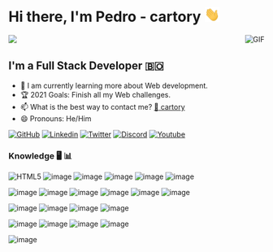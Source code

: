 # Hi there, I'm Pedro - cartory <img width="30px" src="https://github.com/SatYu26/SatYu26/raw/master/Assets/Hi.gif" />

<img align="right" alt="GIF" height="160px" src="https://octodex.github.com/images/daftpunktocat-guy.gif" />

![](https://komarev.com/ghpvc/?username=cartory&color=blue&style=flat-square&label=PROFILE+VIEWS)

## I'm a Full Stack Developer 🇧🇴
- 🌱 I am currently learning more about Web development.
- 🏆 2021 Goals: Finish all my Web challenges.
- 📫 What is the best way to contact me? [:email: cartory](mailto:xXcartoryXx@gmail.com)
- 😄 Pronouns: He/Him

<!-- [![Reddit](https://img.shields.io/badge/Reddit-FF4500?style=for-the-badge&logo=reddit&logoColor=white)](https://www.reddit.com/user/Bardiesel) -->
[![GitHub](https://img.shields.io/badge/Github-FFFFFF?style=for-the-badge&logo=github&color=grey)](https://github.com/cartory)
[![Linkedin](https://img.shields.io/badge/Linkedin-0077B5?style=for-the-badge&logo=linkedin&logoColor=white)](https://www.linkedin.com/in/pedro-luis-caricari-torrejón-3816961b0/)
[![Twitter](https://img.shields.io/badge/Twitter-1DA1F2?style=for-the-badge&logo=twitter&logoColor=white)](https://twitter.com/CaricariLuis)
[![Discord](https://img.shields.io/badge/Discord-7289DA?style=for-the-badge&logo=discord&logoColor=white)](https://discord.gg/xstJ7Uen)
[![Youtube](https://img.shields.io/badge/-youtube-61DAFB?logo=youtube&style=for-the-badge&color=red)](https://www.youtube.com/channel/UCQu3fZWiFFybOE4T9AJXC7A)
<!-- [![Reddit](https://img.shields.io/badge/Reddit-FF4500?style=for-the-badge&logo=reddit&logoColor=white)](https://www.reddit.com/user/Bardiesel) -->
### Knowledge 🖥️ 📊
![[HTML5](https://img.shields.io/badge/HTML5-E34F26?style=for-the-badge&logo=html5&logoColor=white)](https://developer.mozilla.org/en-US/docs/Web/HTML)
![image](https://img.shields.io/badge/CSS3-1572B6?style=for-the-badge&logo=css3&logoColor=white)
![image](https://img.shields.io/badge/JavaScript-F7DF1E?style=for-the-badge&logo=javascript&logoColor=black)
![image](https://img.shields.io/badge/PHP-777BB4?style=for-the-badge&logo=php&logoColor=white)
![image](https://img.shields.io/badge/TypeScript-007ACC?style=for-the-badge&logo=typescript&logoColor=white)
![image](https://img.shields.io/badge/Java-ED8B00?style=for-the-badge&logo=java&logoColor=white)
<!-- ![image](https://img.shields.io/badge/Python-3776AB?style=for-the-badge&logo=python&logoColor=white) -->
![image](https://img.shields.io/badge/React-0081CB?style=for-the-badge&logo=react)
![image](https://img.shields.io/badge/Laravel-FF2D20?style=for-the-badge&logo=laravel&logoColor=white)
![image](https://img.shields.io/badge/-flutter-61DAFB?logo=flutter&style=for-the-badge&color=blue)
![image](https://img.shields.io/badge/-angular-61DAFB?logo=angular&style=for-the-badge&color=red)
![image](https://img.shields.io/badge/Redux-593D88?style=for-the-badge&logo=redux&logoColor=white)
![image](https://img.shields.io/badge/jQuery-0769AD?style=for-the-badge&logo=jquery&logoColor=white)
<!-- ![image](https://img.shields.io/badge/Python-3776AB?style=for-the-badge&logo=python&logoColor=white) -->
![image](https://img.shields.io/badge/Bootstrap-563D7C?style=for-the-badge&logo=bootstrap&logoColor=white)
![image](https://img.shields.io/badge/Sass-CC6699?style=for-the-badge&logo=sass&logoColor=white)
![image](https://img.shields.io/badge/Tailwind_CSS-38B2AC?style=for-the-badge&logo=tailwind-css&logoColor=white)
![image](https://img.shields.io/badge/Material--UI-0081CB?style=for-the-badge&logo=material-ui&logoColor=white)
<!-- ![image](https://img.shields.io/badge/Python-3776AB?style=for-the-badge&logo=python&logoColor=white) -->
![image](https://img.shields.io/badge/PostgreSQL-316192?style=for-the-badge&logo=postgresql&logoColor=white)
![image](https://img.shields.io/badge/-firebase-61DAFB?logo=firebase&style=for-the-badge&color=grey)
![image](https://img.shields.io/badge/MySQL-0077B5?style=for-the-badge&logo=mysql&logoColor=white)
![image](https://img.shields.io/badge/-mongodb-61DAFB?logo=mongodb&style=for-the-badge&color=white)
<!-- ![image](https://img.shields.io/badge/Python-3776AB?style=for-the-badge&logo=python&logoColor=white) -->
![image](https://img.shields.io/badge/Jest-C21325?style=for-the-badge&logo=jest&logoColor=white)
<!-- ![image](https://img.shields.io/badge/Python-3776AB?style=for-the-badge&logo=python&logoColor=white) -->


